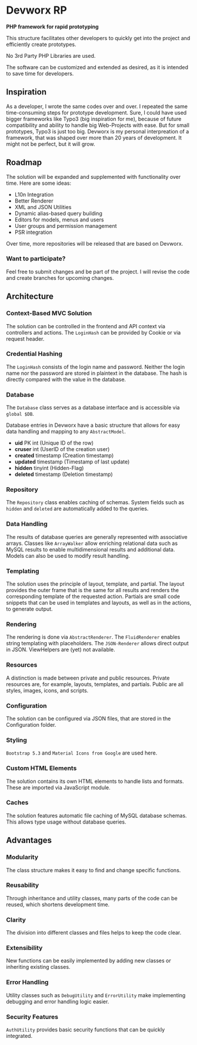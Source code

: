 <h1>Devworx RP</h1>

<strong>PHP framework for rapid prototyping</strong>
<p>This structure facilitates other developers to quickly get into the project and efficiently create prototypes.</p>
<p>No 3rd Party PHP Libraries are used.</p>
<p>The software can be customized and extended as desired, as it is intended to save time for developers.</p>

<h2>Inspiration</h2>
<p>As a developer, I wrote the same codes over and over. I repeated the same time-consuming steps for prototype development. Sure, I could have used bigger frameworks like Typo3 (big inspiration for me), because of future compatibility and ability to handle big Web-Projects with ease. But for small prototypes, Typo3 is just too big. Devworx is my personal interpreation of a framework, that was shaped over more than 20 years of development. It might not be perfect, but it will grow.</p>

<h2>Roadmap</h2>
<p>The solution will be expanded and supplemented with functionality over time. Here are some ideas:</p>
<ul>
  <li>L10n Integration</li>
  <li>Better Renderer</li>
  <li>XML and JSON Utilities</li>
  <li>Dynamic alias-based query building</li>
  <li>Editors for models, menus and users</li>
  <li>User groups and permission management</li>
  <li>PSR integration</li>
</ul>
<p>Over time, more repositories will be released that are based on Devworx.</p>

<h3>Want to participate?</h3>
<p>Feel free to submit changes and be part of the project. I will revise the code and create branches for upcoming changes.</p>

<h2>Architecture</h2>

<h3>Context-Based MVC Solution</h3>
<p>The solution can be controlled in the frontend and API context via controllers and actions. The <code>LoginHash</code> can be provided by Cookie or via request header.</p>

<h3>Credential Hashing</h3>
<p>The <code>LoginHash</code> consists of the login name and password. Neither the login name nor the password are stored in plaintext in the database. The hash is directly compared with the value in the database.</p>

<h3>Database</h3>
<p>The <code>Database</code> class serves as a database interface and is accessible via <code>global $DB</code>.</p>
<p>Database entries in Devworx have a basic structure that allows for easy data handling and mapping to any <code>AbstractModel</code>.</p>
<ul>
  <li><b>uid</b> <span>PK int (Unique ID of the row)</span></li>
  <li><b>cruser</b> <span>int (UserID of the creation user)</span></li>
  <li><b>created</b> <span>timestamp (Creation timestamp)</span></li>
  <li><b>updated</b> <span>timestamp (Timestamp of last update)</span></li>
  <li><b>hidden</b> <span>tinyint (Hidden-Flag)</span></li>
  <li><b>deleted</b> <span>timestamp (Deletion timestamp)</span></li>
</ul>

<h3>Repository</h3>
<p>The <code>Repository</code> class enables caching of schemas. System fields such as <code>hidden</code> and <code>deleted</code> are automatically added to the queries.</p>

<h3>Data Handling</h3>
<p>The results of database queries are generally represented with associative arrays. Classes like <code>ArrayWalker</code> allow enriching relational data such as MySQL results to enable multidimensional results and additional data. Models can also be used to modify result handling.</p>

<h3>Templating</h3>
<p>The solution uses the principle of layout, template, and partial. The layout provides the outer frame that is the same for all results and renders the corresponding template of the requested action. Partials are small code snippets that can be used in templates and layouts, as well as in the actions, to generate output.</p>

<h3>Rendering</h3>
<p>The rendering is done via <code>AbstractRenderer</code>. The <code>FluidRenderer</code> enables string templating with placeholders. The <code>JSON-Renderer</code> allows direct output in JSON. ViewHelpers are (yet) not available.</p>

<h3>Resources</h3>
<p>A distinction is made between private and public resources. Private resources are, for example, layouts, templates, and partials. Public are all styles, images, icons, and scripts.</p>

<h3>Configuration</h3>
<p>The solution can be configured via JSON files, that are stored in the Configuration folder.</p>

<h3>Styling</h3>
<p><code>Bootstrap 5.3</code> and <code>Material Icons from Google</code> are used here.</p>
<h3>Custom HTML Elements</h3>
<p>The solution contains its own HTML elements to handle lists and formats. These are imported via JavaScript module.</p>

<h3>Caches</h3>
<p>The solution features automatic file caching of MySQL database schemas. This allows type usage without database queries.</p>
<h2>Advantages</h2>

<h3>Modularity</h3>
<p>The class structure makes it easy to find and change specific functions.</p>

<h3>Reusability</h3>
<p>Through inheritance and utility classes, many parts of the code can be reused, which shortens development time.</p>

<h3>Clarity</h3>
<p>The division into different classes and files helps to keep the code clear.</p>

<h3>Extensibility</h3>
<p>New functions can be easily implemented by adding new classes or inheriting existing classes.</p>

<h3>Error Handling</h3>
<p>Utility classes such as <code>DebugUtility</code> and <code>ErrorUtility</code> make implementing debugging and error handling logic easier.</p>

<h3>Security Features</h3>
<p><code>AuthUtility</code> provides basic security functions that can be quickly integrated.</p>
